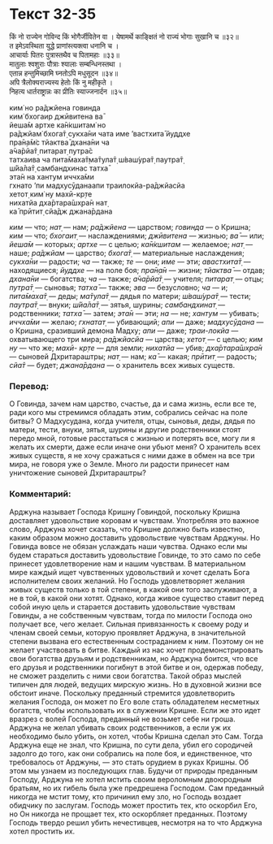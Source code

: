 # Текст 32-35

किं नो राज्येन गोविन्द किं भोगैर्जीवितेन वा । येषामर्थे काङ्क्षितं नो राज्यं भोगाः सुखानि च ॥३२॥  
त इमेऽवस्थिता युद्धे प्राणांस्त्यक्त्वा धनानि च ।  
आचार्याः पितरः पुत्रास्तथैव च पितामहाः ॥३३॥  
मातुलाः श्वशुराः पौत्राः श्यालाः सम्बन्धिनस्तथा ।  
एतान्न हन्तुमिच्छामि घ्नतोऽपि मधुसूदन ॥३४॥  
अपि त्रैलोक्यराज्यस्य हेतोः किं नु महीकृते ।  
निहत्य धार्तराष्ट्रान्नः का प्रीतिः स्याज्जनार्दन ॥३५॥

ким̇ но ра̄джйена говинда  
ким̇ бхогаир джӣвитена ва̄  
йеша̄м артхе ка̄н̇кшитам̇ но  
ра̄джйам̇ бхога̄т̣ сукха̄ни чата име ’вастхита̄ йуддхе  
пра̄н̣а̄м̇с тйактва̄ дхана̄ни ча  
а̄ча̄рйа̄т̣ питарат̣ путра̄с  
татхаива ча пита̄маха̄т̣ма̄тула̄т̣ ш́ваш́ура̄т̣ паутра̄т̣  
ш́йа̄ла̄т̣ самбандхинас татха̄  
эта̄н на хантум иччха̄ми  
гхнато ’пи мадхусӯданаапи траилокйа-ра̄джйасйа  
хетот̣ ким̇ ну махӣ-кр̣те  
нихатйа дха̄ртара̄шх̣ра̄н нат̣  
ка̄ прӣтит̣ сйа̄дж джана̄рдана

_ким_ — что; _нат̣_ — нам; _ра̄джйена_ — царством; _говинда_ — о Кришна; _ким_ — что; _бхогаит̣_ — наслаждениями; _джӣвитена_ — жизнью; _ва̄_ — или; _йеша̄м_ — которых; _артхе_ — с целью; _ка̄н̇кшитам_ — желаемое; _нат̣_ — наше; _ра̄джйам_ — царство; _бхога̄т̣_ — материальные наслаждения; _сукха̄ни_ — радости; _ча_ — также; _те_ — они; _име_ — эти; _авастхита̄т̣_ — находящиеся; _йуддхе_ — на поле боя; _пра̄н̣а̄н_ — жизни; _тйактва̄_ — отдав; _дхана̄ни_ — богатства; _ча_ — также; _а̄ча̄рйа̄т̣_ — учителя; _питарат̣_ — отцы; _путра̄т̣_ — сыновья; _татха̄_ — также; _эва_ — безусловно; _ча_ — и; _пита̄маха̄т̣_ — деды; _ма̄тула̄т̣_ — дядья по матери; _ш́ваш́ура̄т̣_ — тести; _паутра̄т̣_ — внуки; _ш́йа̄ла̄т̣_ — зятья, шурины; _самбандхинат̣_ — родственники; _татха̄_ — затем; _эта̄н_ — эти; _на_ — не; _хантум_ — убивать; _иччха̄ми_ — желаю; _гхнатат̣_ — убивающий; _апи_ — даже; _мадхусӯдана_ — о Кришна, сразивший демона Мадху; _апи_ — даже; _траи-локйа_ — охватывающего три мира; _ра̄джйасйа_ — царства; _хетот̣_ — с целью; _ким ну_ — что же; _махӣ- кр̣те_ — для земли; _нихатйа_ — убив; _дха̄ртара̄шх̣ра̄н_ — сыновей Дхритараштры; _нат̣_ — нам; _ка̄_ — какая; _прӣтит̣_ — радость; _сйа̄т_ — будет; _джана̄рдана_ — о хранитель всех живых существ.

### Перевод:

О Говинда, зачем нам царство, счастье, да и сама жизнь, если все те, ради кого мы стремимся обладать этим, собрались сейчас на поле битвы? О Мадхусудана, когда учителя, отцы, сыновья, деды, дядья по матери, тести, внуки, зятья, шурины и другие родственники стоят передо мной, готовые расстаться с жизнью и потерять все, могу ли я желать их смерти, даже если иначе они убьют меня? О хранитель всех живых существ, я не хочу сражаться с ними даже в обмен на все три мира, не говоря уже о Земле. Много ли радости принесет нам уничтожение сыновей Дхритараштры?

### Комментарий:

Арджуна называет Господа Кришну Говиндой, поскольку Кришна доставляет удовольствие коровам и чувствам. Употребляя это важное слово, Арджуна хочет сказать, что Кришне должно быть известно, каким образом можно доставить удовольствие чувствам Арджуны. Но Говинда вовсе не обязан услаждать наши чувства. Однако если мы будем стараться доставить удовольствие Говинде, то это само по себе принесет удовлетворение нам и нашим чувствам. В материальном мире каждый ищет чувственных удовольствий и хочет сделать Бога исполнителем своих желаний. Но Господь удовлетворяет желания живых существ только в той степени, в какой они того заслуживают, а не в той, в какой они хотят. Однако, когда живое существо ставит перед собой иную цель и старается доставить удовольствие чувствам Говинды, а не собственным чувствам, тогда по милости Господа оно получает все, чего желает. Сильная привязанность к своему роду и членам своей семьи, которую проявляет Арджуна, в значительной степени вызвана его естественным состраданием к ним. Поэтому он не желает участвовать в битве. Каждый из нас хочет продемонстрировать свои богатства друзьям и родственникам, но Арджуна боится, что все его друзья и родственники погибнут в этой битве и он, одержав победу, не сможет разделить с ними свои богатства. Такой образ мыслей типичен для людей, ведущих мирскую жизнь. Но в духовной жизни все обстоит иначе. Поскольку преданный стремится удовлетворить желания Господа, он может по Его воле стать обладателем несметных богатств, чтобы использовать их в служении Кришне. Если же это идет вразрез с волей Господа, преданный не возьмет себе ни гроша. Арджуна не желал убивать своих родственников, а если уж их необходимо было убить, он хотел, чтобы Кришна сделал это Сам. Тогда Арджуна еще не знал, что Кришна, по сути дела, убил его сородичей задолго до того, как они собрались на поле боя, и единственное, что требовалось от Арджуны, — это стать орудием в руках Кришны. Об этом мы узнаем из последующих глав. Будучи от природы преданным Господу, Арджуна не хотел мстить своим вероломным двоюродным братьям, но их гибель была уже предрешена Господом. Сам преданный никогда не мстит тому, кто причинил ему зло, но Господь воздает обидчику по заслугам. Господь может простить тех, кто оскорбил Его, но Он никогда не прощает тех, кто оскорбляет преданных. Поэтому Господь твердо решил убить нечестивцев, несмотря на то что Арджуна хотел простить их.